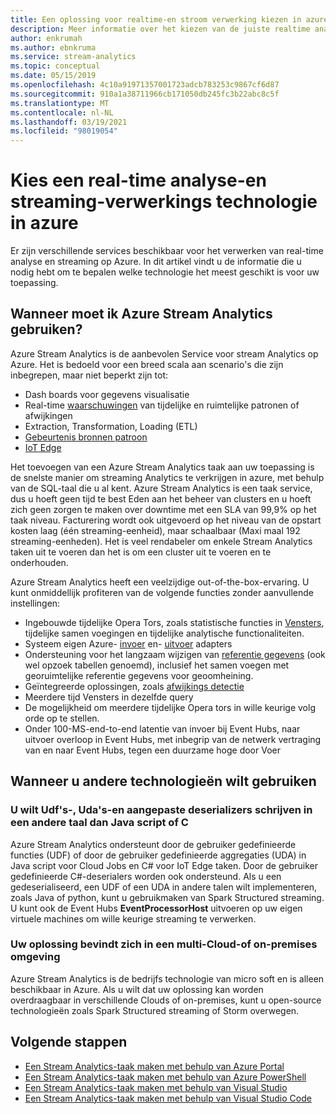 ```yaml
---
title: Een oplossing voor realtime-en stroom verwerking kiezen in azure
description: Meer informatie over het kiezen van de juiste realtime analyse en streaming-verwerkings technologie om uw toepassing op Azure te bouwen.
author: enkrumah
ms.author: ebnkruma
ms.service: stream-analytics
ms.topic: conceptual
ms.date: 05/15/2019
ms.openlocfilehash: 4c10a91971357001723adcb783253c9867cf6d87
ms.sourcegitcommit: 910a1a38711966cb171050db245fc3b22abc8c5f
ms.translationtype: MT
ms.contentlocale: nl-NL
ms.lasthandoff: 03/19/2021
ms.locfileid: "98019054"
---
```

# <a name="choose-a-real-time-analytics-and-streaming-processing-technology-on-azure"></a>Kies een real-time analyse-en streaming-verwerkings technologie in azure

Er zijn verschillende services beschikbaar voor het verwerken van real-time analyse en streaming op Azure. In dit artikel vindt u de informatie die u nodig hebt om te bepalen welke technologie het meest geschikt is voor uw toepassing.

## <a name="when-to-use-azure-stream-analytics"></a>Wanneer moet ik Azure Stream Analytics gebruiken?

Azure Stream Analytics is de aanbevolen Service voor stream Analytics op Azure. Het is bedoeld voor een breed scala aan scenario's die zijn inbegrepen, maar niet beperkt zijn tot:

* Dash boards voor gegevens visualisatie
* Real-time [waarschuwingen](stream-analytics-set-up-alerts.md) van tijdelijke en ruimtelijke patronen of afwijkingen
* Extraction, Transformation, Loading (ETL)
* [Gebeurtenis bronnen patroon](/azure/architecture/patterns/event-sourcing)
* [IoT Edge](stream-analytics-edge.md)

Het toevoegen van een Azure Stream Analytics taak aan uw toepassing is de snelste manier om streaming Analytics te verkrijgen in azure, met behulp van de SQL-taal die u al kent. Azure Stream Analytics is een taak service, dus u hoeft geen tijd te best Eden aan het beheer van clusters en u hoeft zich geen zorgen te maken over downtime met een SLA van 99,9% op het taak niveau. Facturering wordt ook uitgevoerd op het niveau van de opstart kosten laag (één streaming-eenheid), maar schaalbaar (Maxi maal 192 streaming-eenheden). Het is veel rendabeler om enkele Stream Analytics taken uit te voeren dan het is om een cluster uit te voeren en te onderhouden.

Azure Stream Analytics heeft een veelzijdige out-of-the-box-ervaring. U kunt onmiddellijk profiteren van de volgende functies zonder aanvullende instellingen:

* Ingebouwde tijdelijke Opera Tors, zoals statistische functies in [Vensters](stream-analytics-window-functions.md), tijdelijke samen voegingen en tijdelijke analytische functionaliteiten.
* Systeem eigen Azure- [invoer](stream-analytics-add-inputs.md) en- [uitvoer](stream-analytics-define-outputs.md) adapters
* Ondersteuning voor het langzaam wijzigen van [referentie gegevens](stream-analytics-use-reference-data.md) (ook wel opzoek tabellen genoemd), inclusief het samen voegen met georuimtelijke referentie gegevens voor geoomheining.
* Geïntegreerde oplossingen, zoals [afwijkings detectie](stream-analytics-machine-learning-anomaly-detection.md)
* Meerdere tijd Vensters in dezelfde query
* De mogelijkheid om meerdere tijdelijke Opera tors in wille keurige volg orde op te stellen.
* Onder 100-MS-end-to-end latentie van invoer bij Event Hubs, naar uitvoer overloop in Event Hubs, met inbegrip van de netwerk vertraging van en naar Event Hubs, tegen een duurzame hoge door Voer

## <a name="when-to-use-other-technologies"></a>Wanneer u andere technologieën wilt gebruiken

### <a name="you-want-to-write-udfs-udas-and-custom-deserializers-in-a-language-other-than-javascript-or-c"></a>U wilt Udf's-, Uda's-en aangepaste deserializers schrijven in een andere taal dan Java script of C #

Azure Stream Analytics ondersteunt door de gebruiker gedefinieerde functies (UDF) of door de gebruiker gedefinieerde aggregaties (UDA) in Java script voor Cloud Jobs en C# voor IoT Edge taken. Door de gebruiker gedefinieerde C#-deserialers worden ook ondersteund. Als u een gedeserialiseerd, een UDF of een UDA in andere talen wilt implementeren, zoals Java of python, kunt u gebruikmaken van Spark Structured streaming. U kunt ook de Event Hubs **EventProcessorHost** uitvoeren op uw eigen virtuele machines om wille keurige streaming te verwerken.

### <a name="your-solution-is-in-a-multi-cloud-or-on-premises-environment"></a>Uw oplossing bevindt zich in een multi-Cloud-of on-premises omgeving

Azure Stream Analytics is de bedrijfs technologie van micro soft en is alleen beschikbaar in Azure. Als u wilt dat uw oplossing kan worden overdraagbaar in verschillende Clouds of on-premises, kunt u open-source technologieën zoals Spark Structured streaming of Storm overwegen.

## <a name="next-steps"></a>Volgende stappen

* [Een Stream Analytics-taak maken met behulp van Azure Portal](stream-analytics-quick-create-portal.md)
* [Een Stream Analytics-taak maken met behulp van Azure PowerShell](stream-analytics-quick-create-powershell.md)
* [Een Stream Analytics-taak maken met behulp van Visual Studio](stream-analytics-quick-create-vs.md)
* [Een Stream Analytics-taak maken met behulp van Visual Studio Code](quick-create-visual-studio-code.md)

